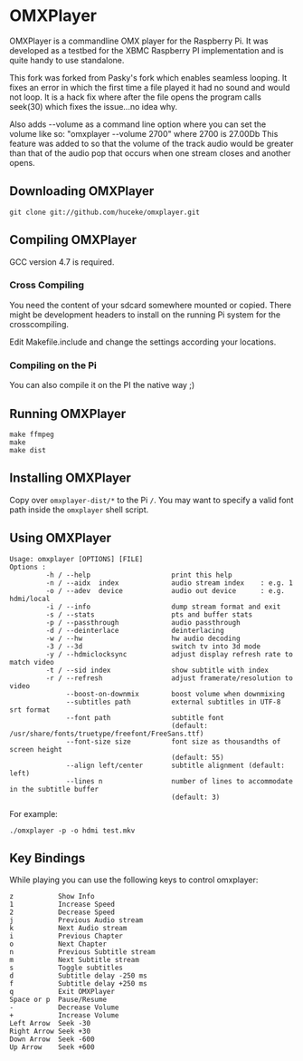 OMXPlayer
=========

OMXPlayer is a commandline OMX player for the Raspberry Pi. It was developed as
a testbed for the XBMC Raspberry PI implementation and is quite handy to use
standalone. 

This fork was forked from Pasky's fork which enables seamless looping.  It fixes
an error in which the first time a file played it had no sound and would not loop.
It is a hack fix where after the file opens the program calls seek(30) which fixes
the issue...no idea why.

Also adds --volume as a command line option where you can set the volume like so:
"omxplayer --volume 2700" where 2700 is 27.00Db  This feature was added to so that
 the volume of the track audio would be greater than that of the audio pop that
occurs when one stream closes and another opens.

Downloading OMXPlayer
---------------------

    git clone git://github.com/huceke/omxplayer.git

Compiling OMXPlayer
-------------------

GCC version 4.7 is required.

### Cross Compiling

You need the content of your sdcard somewhere mounted or copied. There might be
development headers to install on the running Pi system for the crosscompiling.

Edit Makefile.include and change the settings according your locations.

### Compiling on the Pi

You can also compile it on the PI the native way ;)

Running OMXPlayer
-----------------

    make ffmpeg
    make
    make dist

Installing OMXPlayer
--------------------

Copy over `omxplayer-dist/*` to the Pi `/`. You may want to specify a valid font
path inside the `omxplayer` shell script.

Using OMXPlayer
---------------

    Usage: omxplayer [OPTIONS] [FILE]
    Options :
             -h / --help                    print this help
             -n / --aidx  index             audio stream index    : e.g. 1
             -o / --adev  device            audio out device      : e.g. hdmi/local
             -i / --info                    dump stream format and exit
             -s / --stats                   pts and buffer stats
             -p / --passthrough             audio passthrough
             -d / --deinterlace             deinterlacing
             -w / --hw                      hw audio decoding
             -3 / --3d                      switch tv into 3d mode
             -y / --hdmiclocksync           adjust display refresh rate to match video
             -t / --sid index               show subtitle with index
             -r / --refresh                 adjust framerate/resolution to video
                  --boost-on-downmix        boost volume when downmixing
                  --subtitles path          external subtitles in UTF-8 srt format
                  --font path               subtitle font
                                            (default: /usr/share/fonts/truetype/freefont/FreeSans.ttf)
                  --font-size size          font size as thousandths of screen height
                                            (default: 55)
                  --align left/center       subtitle alignment (default: left)
                  --lines n                 number of lines to accommodate in the subtitle buffer
                                            (default: 3)

For example:

    ./omxplayer -p -o hdmi test.mkv

Key Bindings
------------

While playing you can use the following keys to control omxplayer:

    z			Show Info
    1			Increase Speed
    2			Decrease Speed
    j			Previous Audio stream
    k			Next Audio stream
    i			Previous Chapter
    o			Next Chapter
    n			Previous Subtitle stream
    m			Next Subtitle stream
    s			Toggle subtitles
    d			Subtitle delay -250 ms
    f			Subtitle delay +250 ms
    q			Exit OMXPlayer
    Space or p	Pause/Resume
    -			Decrease Volume
    +			Increase Volume
    Left Arrow	Seek -30
    Right Arrow	Seek +30
    Down Arrow	Seek -600
    Up Arrow	Seek +600
